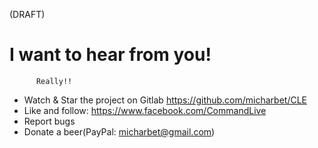 (DRAFT)
# I want to hear from you!
          Really!!

- Watch & Star the project on Gitlab https://github.com/micharbet/CLE
- Like and follow: https://www.facebook.com/CommandLive
- Report bugs
- Donate a beer(PayPal: micharbet@gmail.com)

